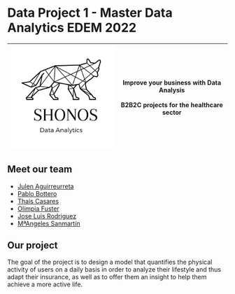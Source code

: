 # Data Project 1 - Master Data Analytics EDEM 2022

| ![](https://github.com/aloa04/dataproject-1/blob/main/logo/logo_shonos.png?raw=true) | **Improve your business with Data Analysis**<br /><br />B2B2C projects for the healthcare sector |
| ------------------------------------------------------------ | :----------------------------------------------------------: |

## Meet our team

- [Julen Aguirreurreta](https://github.com/juagvi)
- [Pablo Bottero](https://github.com/aloa04)
- [Thais Casares](https://github.com/thais1987)
- [Olimpia Fuster](https://github.com/olimpiaf99)
- [Jose Luis Rodriguez](https://github.com/joselra98)
- [MªAngeles Sanmartín](https://github.com/mac-sanmartin)



## Our project

The goal of the project is to design a model that quantifies the physical activity of users on a daily basis in order to analyze their lifestyle and thus adapt their insurance, as well as to offer them an insight to help them achieve a more active life.
